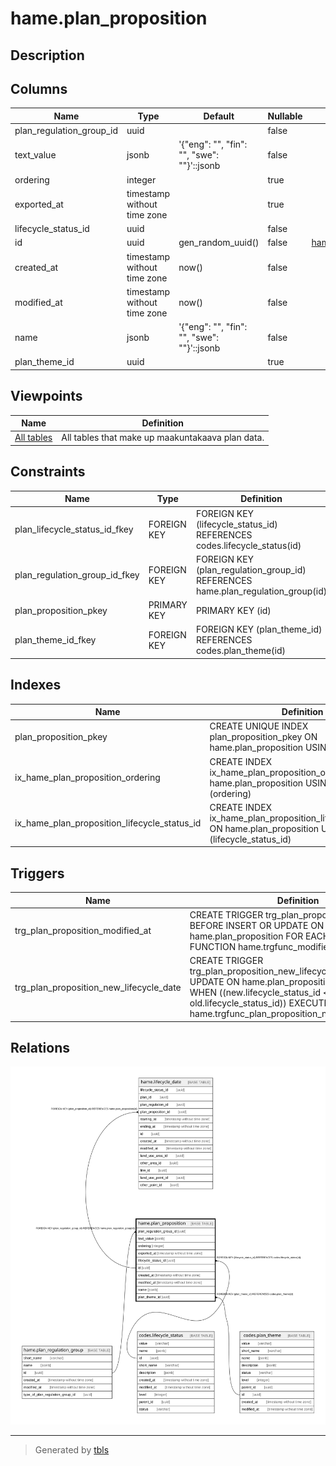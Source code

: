 # hame.plan_proposition

## Description

## Columns

| Name | Type | Default | Nullable | Children | Parents | Comment |
| ---- | ---- | ------- | -------- | -------- | ------- | ------- |
| plan_regulation_group_id | uuid |  | false |  | [hame.plan_regulation_group](hame.plan_regulation_group.md) |  |
| text_value | jsonb | '{"eng": "", "fin": "", "swe": ""}'::jsonb | false |  |  |  |
| ordering | integer |  | true |  |  |  |
| exported_at | timestamp without time zone |  | true |  |  |  |
| lifecycle_status_id | uuid |  | false |  | [codes.lifecycle_status](codes.lifecycle_status.md) |  |
| id | uuid | gen_random_uuid() | false | [hame.lifecycle_date](hame.lifecycle_date.md) |  |  |
| created_at | timestamp without time zone | now() | false |  |  |  |
| modified_at | timestamp without time zone | now() | false |  |  |  |
| name | jsonb | '{"eng": "", "fin": "", "swe": ""}'::jsonb | false |  |  |  |
| plan_theme_id | uuid |  | true |  | [codes.plan_theme](codes.plan_theme.md) |  |

## Viewpoints

| Name | Definition |
| ---- | ---------- |
| [All tables](viewpoint-0.md) | All tables that make up maakuntakaava plan data. |

## Constraints

| Name | Type | Definition |
| ---- | ---- | ---------- |
| plan_lifecycle_status_id_fkey | FOREIGN KEY | FOREIGN KEY (lifecycle_status_id) REFERENCES codes.lifecycle_status(id) |
| plan_regulation_group_id_fkey | FOREIGN KEY | FOREIGN KEY (plan_regulation_group_id) REFERENCES hame.plan_regulation_group(id) |
| plan_proposition_pkey | PRIMARY KEY | PRIMARY KEY (id) |
| plan_theme_id_fkey | FOREIGN KEY | FOREIGN KEY (plan_theme_id) REFERENCES codes.plan_theme(id) |

## Indexes

| Name | Definition |
| ---- | ---------- |
| plan_proposition_pkey | CREATE UNIQUE INDEX plan_proposition_pkey ON hame.plan_proposition USING btree (id) |
| ix_hame_plan_proposition_ordering | CREATE INDEX ix_hame_plan_proposition_ordering ON hame.plan_proposition USING btree (ordering) |
| ix_hame_plan_proposition_lifecycle_status_id | CREATE INDEX ix_hame_plan_proposition_lifecycle_status_id ON hame.plan_proposition USING btree (lifecycle_status_id) |

## Triggers

| Name | Definition |
| ---- | ---------- |
| trg_plan_proposition_modified_at | CREATE TRIGGER trg_plan_proposition_modified_at BEFORE INSERT OR UPDATE ON hame.plan_proposition FOR EACH ROW EXECUTE FUNCTION hame.trgfunc_modified_at() |
| trg_plan_proposition_new_lifecycle_date | CREATE TRIGGER trg_plan_proposition_new_lifecycle_date BEFORE UPDATE ON hame.plan_proposition FOR EACH ROW WHEN ((new.lifecycle_status_id <> old.lifecycle_status_id)) EXECUTE FUNCTION hame.trgfunc_plan_proposition_new_lifecycle_date() |

## Relations

![er](hame.plan_proposition.svg)

---

> Generated by [tbls](https://github.com/k1LoW/tbls)
